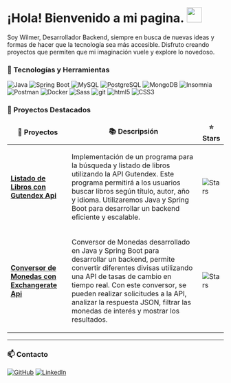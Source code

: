 <h1><b>¡Hola! Bienvenido a mi pagina. </b><img src="https://media.giphy.com/media/hvRJCLFzcasrR4ia7z/giphy.gif" width="35"></h1>

<p> Soy Wilmer, Desarrollador Backend, siempre en busca de nuevas ideas y formas de hacer que la tecnología sea más accesible. Disfruto creando proyectos que permiten que mi imaginación vuele y explore lo novedoso.

### 🔧 Tecnologías y Herramientas
![Java](https://img.shields.io/badge/-Java-ED8B00?style=flat-square&logo=java&logoColor=white)
![Spring Boot](https://img.shields.io/badge/-Spring%20Boot-6DB33F?style=flat-square&logo=spring-boot&logoColor=white)
![MySQL](https://img.shields.io/badge/-MySQL-4479A1?style=flat-square&logo=mysql&logoColor=white)
![PostgreSQL](https://img.shields.io/badge/-PostgreSQL-336791?style=flat-square&logo=postgresql&logoColor=white)
![MongoDB](https://img.shields.io/badge/-MongoDB-13aa52?style=flat-square&logo=mongodb&logoColor=white)
![Insomnia](https://img.shields.io/badge/-Insomnia-5849BE?style=flat-square&logo=insomnia&logoColor=white)
![Postman](https://img.shields.io/badge/-Postman-FF6C37?style=flat-square&logo=postman&logoColor=white)
![Docker](https://img.shields.io/badge/-Docker-46a2f1?style=flat-square&logo=docker&logoColor=white)
![Sass](https://img.shields.io/badge/-Sass-CC6699?style=flat-square&logo=sass&logoColor=white)
![git](https://img.shields.io/badge/-Git-F05032?style=flat-square&logo=git&logoColor=white)
![html5](https://img.shields.io/badge/-HTML5-E34F26?style=flat-square&logo=html5&logoColor=white)
![CSS3](https://img.shields.io/badge/-CSS3-1572B6?style=flat-square&logo=css3&logoColor=white)


### 🚀 Proyectos Destacados
<table>
  <thead align="center">
    <tr border: none;>
      <td><b>📁 Proyectos </b></td>
      <td><b>📚 Descripsión </b></td>
      <td><b>⭐ Stars </b></td>
    </tr>
  </thead>
  <tbody>
    <tr>
        <td><a href="https://github.com/wRodrig022/Libros-Gutendex-Api"><b>Listado de Libros con Gutendex Api</b></a></td>
        <td><p>Implementación de un programa para la búsqueda y listado de libros utilizando la API Gutendex. Este programa permitirá a los usuarios buscar libros según título, autor, año y idioma. Utilizaremos Java y Spring Boot para desarrollar un backend eficiente y escalable.</p></td>
        <td><img alt="Stars" src="https://img.shields.io/github/stars/wRodrig022/Libros-Gutendex-Api?style=flat-square&labelColor=343b41"/></td>
    </tr>
	    <tr>
        <td><a href="https://github.com/wRodrig022/Conversor-de-Monedas-con-Exchangerate-Api"><b>Conversor de Monedas con Exchangerate Api</b></a></td>
        <td><p>Conversor de Monedas desarrollado en Java y Spring Boot para desarrollar un backend, permite convertir diferentes divisas utilizando una API de tasas de cambio en tiempo real. Con este conversor, se pueden realizar solicitudes a la API, analizar la respuesta JSON, filtrar las monedas de interés y mostrar los resultados.</p></td>
        <td><img alt="Stars" src="https://img.shields.io/github/stars/wRodrig022/Conversor-de-Monedas-con-Exchangerate-Api?style=flat-square&labelColor=343b41"/></td>
    </tr>
  </tbody>
</table>

------------
### 📫 Contacto
[![GitHub](https://img.shields.io/badge/GitHub-100000?style=for-the-badge&logo=github&logoColor=white)](https://github.com/wRodrig022)
[![LinkedIn](https://img.shields.io/badge/LinkedIn-0077B5?style=for-the-badge&logo=linkedin&logoColor=white)](https://www.linkedin.com/in/soñador-hambriento-dev)

